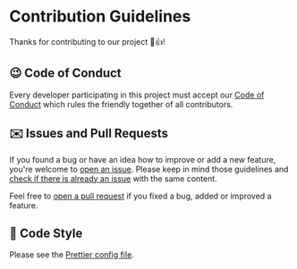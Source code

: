 # Contribution Guidelines

Thanks for contributing to our project 🎉👍!

## 😉 Code of Conduct

Every developer participating in this project must accept our [Code of Conduct](CODE_OF_CONDUCT.md) which rules the friendly together of all contributors.

## ✉️ Issues and Pull Requests

If you found a bug or have an idea how to improve or add a new feature, you're welcome to [open an issue](https://github.com/jarne/Chat/issues/new). Please keep in mind those guidelines and [check if there is already an issue](https://github.com/jarne/Chat/issues) with the same content.

Feel free to [open a pull request](https://github.com/jarne/Chat/compare) if you fixed a bug, added or improved a feature.

## 🎨 Code Style

Please see the [Prettier config file](https://github.com/jarne/Chat/blob/master/.prettierrc.json).
